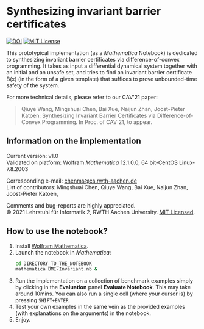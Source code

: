 # Synthesizing invariant barrier certificates

[![DOI](https://zenodo.org/badge/DOI/10.5281/zenodo.4725465.svg)](https://doi.org/10.5281/zenodo.4725465)
[![MIT License](https://img.shields.io/badge/license-MIT-blue.svg?style=flat)](https://github.com/Chenms404/BMI-DC/blob/main/LICENSE)

This prototypical implementation (as a *Mathematica* Notebook) is dedicated to synthesizing invariant barrier certificates via difference-of-convex programming. It takes as input a differential dynamical system together with an initial and an unsafe set, and tries to find an invariant barrier certificate B(x) (in the form of a given template) that suffices to prove unbounded-time safety of the system.

For more technical details, please refer to our CAV'21 paper:

> Qiuye Wang, Mingshuai Chen, Bai Xue, Naijun Zhan, Joost-Pieter Katoen:
Synthesizing Invariant Barrier Certificates via Difference-of-Convex Programming. In Proc. of CAV'21, to appear.

## Information on the implementation

Current version: v1.0</br>
Validated on platform: Wolfram *Mathematica* 12.1.0.0, 64 bit-CentOS Linux-7.8.2003

Corresponding e-mail: chenms@cs.rwth-aachen.de</br>
List of contributors: Mingshuai Chen, Qiuye Wang, Bai Xue, Naijun Zhan, Joost-Pieter Katoen,

Comments and bug-reports are highly appreciated.</br>
© 2021 Lehrstuhl für Informatik 2, RWTH Aachen University. [MIT Licensed](https://github.com/Chenms404/BMI-DC/blob/main/LICENSE).

## How to use the notebook?

1. Install [Wolfram Mathematica](https://www.wolfram.com/mathematica/).
2. Launch the notebook in *Mathematica*:
   ```bash
   cd DIRECTORY_TO_THE_NOTEBOOK
   mathematica BMI-Invariant.nb &
   ```
3. Run the implementation on a collection of benchmark examples simply by clicking in the **Evaluation** panel **Evaluate Notebook**. This may take around 10mins. You can also run a single cell (where your cursor is) by pressing `SHIFT+ENTER`.
4. Test your own examples in the same vein as the provided examples (with explanations on the arguments) in the notebook.
5. Enjoy.

